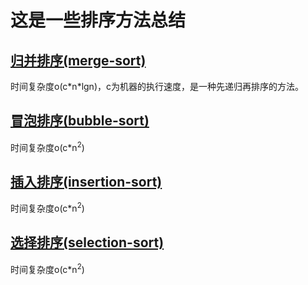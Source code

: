 # 这是一些排序方法总结
## [归并排序(merge-sort)](./merge.cpp)
时间复杂度o(c\*n\*lgn)，c为机器的执行速度，是一种先递归再排序的方法。
## [冒泡排序(bubble-sort)](./bubble.cpp)
时间复杂度o(c\*n<sup>2</sup>)
## [插入排序(insertion-sort)](./inert.cpp)
时间复杂度o(c\*n<sup>2</sup>)
## [选择排序(selection-sort)](./select.cpp)
时间复杂度o(c\*n<sup>2</sup>)
